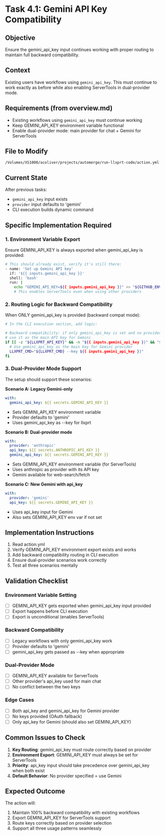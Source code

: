 # Task 4.1: Gemini API Key Compatibility

## Objective
Ensure the gemini_api_key input continues working with proper routing to maintain full backward compatibility.

## Context
Existing users have workflows using `gemini_api_key`. This must continue to work exactly as before while also enabling ServerTools in dual-provider mode.

## Requirements (from overview.md)
- Existing workflows using `gemini_api_key` must continue working
- Keep GEMINI_API_KEY environment variable functional
- Enable dual-provider mode: main provider for chat + Gemini for ServerTools

## File to Modify
`/Volumes/XS1000/acoliver/projects/automerge/run-llxprt-code/action.yml`

## Current State
After previous tasks:
- `gemini_api_key` input exists
- `provider` input defaults to 'gemini'
- CLI execution builds dynamic command

## Specific Implementation Required

### 1. Environment Variable Export
Ensure GEMINI_API_KEY is always exported when gemini_api_key is provided:

```bash
# This should already exist, verify it's still there:
- name: 'Set up Gemini API key'
  if: '${{ inputs.gemini_api_key }}'
  shell: 'bash'
  run: |
    echo "GEMINI_API_KEY=${{ inputs.gemini_api_key }}" >> "${GITHUB_ENV}"
    # This enables ServerTools even when using other providers
```

### 2. Routing Logic for Backward Compatibility
When ONLY gemini_api_key is provided (backward compat mode):

```bash
# In the CLI execution section, add logic:

# Backward compatibility: if only gemini_api_key is set and no provider specified,
# use it as the main API key for Gemini
if [[ -z "${LLXPRT_API_KEY}" && -n "${{ inputs.gemini_api_key }}" && "${LLXPRT_PROVIDER:-gemini}" == "gemini" ]]; then
  # Use gemini_api_key as the main key for Gemini provider
  LLXPRT_CMD="${LLXPRT_CMD} --key ${{ inputs.gemini_api_key }}"
fi
```

### 3. Dual-Provider Mode Support
The setup should support these scenarios:

**Scenario A: Legacy Gemini-only**
```yaml
with:
  gemini_api_key: ${{ secrets.GEMINI_API_KEY }}
```
- Sets GEMINI_API_KEY environment variable
- Provider defaults to 'gemini'
- Uses gemini_api_key as --key for llxprt

**Scenario B: Dual-provider mode**
```yaml
with:
  provider: 'anthropic'
  api_key: ${{ secrets.ANTHROPIC_API_KEY }}
  gemini_api_key: ${{ secrets.GEMINI_API_KEY }}
```
- Sets GEMINI_API_KEY environment variable (for ServerTools)
- Uses anthropic as provider with its API key
- Gemini available for web-search/fetch

**Scenario C: New Gemini with api_key**
```yaml
with:
  provider: 'gemini'
  api_key: ${{ secrets.GEMINI_API_KEY }}
```
- Uses api_key input for Gemini
- Also sets GEMINI_API_KEY env var if not set

## Implementation Instructions

1. Read action.yml
2. Verify GEMINI_API_KEY environment export exists and works
3. Add backward compatibility routing in CLI execution
4. Ensure dual-provider scenarios work correctly
5. Test all three scenarios mentally

## Validation Checklist

### Environment Variable Setting
- [ ] GEMINI_API_KEY gets exported when gemini_api_key input provided
- [ ] Export happens before CLI execution
- [ ] Export is unconditional (enables ServerTools)

### Backward Compatibility
- [ ] Legacy workflows with only gemini_api_key work
- [ ] Provider defaults to 'gemini'
- [ ] gemini_api_key gets passed as --key when appropriate

### Dual-Provider Mode
- [ ] GEMINI_API_KEY available for ServerTools
- [ ] Other provider's api_key used for main chat
- [ ] No conflict between the two keys

### Edge Cases
- [ ] Both api_key and gemini_api_key for Gemini provider
- [ ] No keys provided (OAuth fallback)
- [ ] Only api_key for Gemini (should also set GEMINI_API_KEY)

## Common Issues to Check

1. **Key Routing**: gemini_api_key must route correctly based on provider
2. **Environment Export**: GEMINI_API_KEY must always be set for ServerTools
3. **Priority**: api_key input should take precedence over gemini_api_key when both exist
4. **Default Behavior**: No provider specified = use Gemini

## Expected Outcome

The action will:
1. Maintain 100% backward compatibility with existing workflows
2. Export GEMINI_API_KEY for ServerTools support
3. Route keys correctly based on provider selection
4. Support all three usage patterns seamlessly